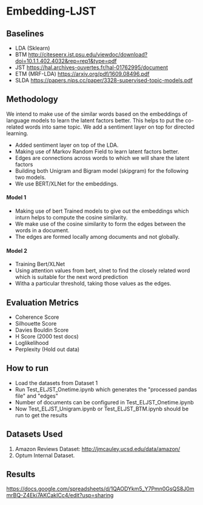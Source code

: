 # Embedding-LJST
## Baselines
- LDA (Sklearn)
- BTM http://citeseerx.ist.psu.edu/viewdoc/download?doi=10.1.1.402.4032&rep=rep1&type=pdf
- JST https://hal.archives-ouvertes.fr/hal-01762995/document
- ETM (MRF-LDA) https://arxiv.org/pdf/1609.08496.pdf
- SLDA https://papers.nips.cc/paper/3328-supervised-topic-models.pdf

## Methodology
We intend to make use of the similar words based on the embeddings of language models to learn the latent factors better. This helps to put the co-related words into same topic. We add a sentiment layer on top for directed learning.

- Added sentiment layer on top of the LDA.
- Making use of Markov Random Field to learn latent factors better.
- Edges are connections across words to which we will share the latent factors
- Building both Unigram and Bigram model (skipgram) for the following two models.
- We use BERT/XLNet for the embeddings.

#### Model 1
- Making use of bert Trained models to give out the embeddings which inturn helps to compute the cosine similarity.
- We make use of the cosine similarity to form the edges between the words in a document.
- The edges are formed locally among documents and not globally.

#### Model 2
- Training Bert/XLNet
- Using attention values from bert, xlnet to find the closely related word which is suitable for the next word prediction
- Witha a particular threshold, taking those values as the edges.

## Evaluation Metrics
- Coherence Score
- Silhouette Score
- Davies Bouldin Score
- H Score (2000 test docs)
- Loglikelihood
- Perplexity (Hold out data)

## How to run
- Load the datasets from Dataset 1
- Run Test_ELJST_Onetime.ipynb which generates the "processed pandas file" and "edges"
- Number of documents can be configured in Test_ELJST_Onetime.ipynb
- Now Test_ELJST_Unigram.ipynb or Test_ELJST_BTM.ipynb should be run to get the results

## Datasets Used
1. Amazon Reviews Dataset: http://jmcauley.ucsd.edu/data/amazon/
2. Optum Internal Dataset.

## Results
https://docs.google.com/spreadsheets/d/1QAODYkm5_Y7Pmn0GsQS8J0mmrBQ-Z4Eki7AKCakICc4/edit?usp=sharing
